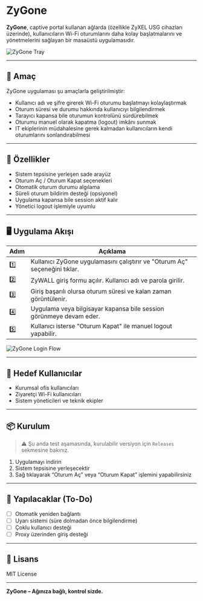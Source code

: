 # ZyGone

**ZyGone**, captive portal kullanan ağlarda (özellikle ZyXEL USG cihazları üzerinde), kullanıcıların Wi-Fi oturumlarını daha kolay başlatmalarını ve yönetmelerini sağlayan bir masaüstü uygulamasıdır.

![ZyGone Tray](assets/zygone-tray.png)

---

## 🎯 Amaç

ZyGone uygulaması şu amaçlarla geliştirilmiştir:

- Kullanıcı adı ve şifre girerek Wi-Fi oturumu başlatmayı kolaylaştırmak  
- Oturum süresi ve durumu hakkında kullanıcıyı bilgilendirmek  
- Tarayıcı kapansa bile oturumun kontrolünü sürdürebilmek  
- Oturumu manuel olarak kapatma (logout) imkânı sunmak  
- IT ekiplerinin müdahalesine gerek kalmadan kullanıcıların kendi oturumlarını sonlandırabilmesi

---

## 🔧 Özellikler

- Sistem tepsisine yerleşen sade arayüz
- Oturum Aç / Oturum Kapat seçenekleri
- Otomatik oturum durumu algılama
- Süreli oturum bildirim desteği (opsiyonel)
- Uygulama kapansa bile session aktif kalır
- Yönetici logout işlemiyle uyumlu

---

## 🖥️ Uygulama Akışı

| Adım | Açıklama |
|------|----------|
| 1️⃣ | Kullanıcı ZyGone uygulamasını çalıştırır ve "Oturum Aç" seçeneğini tıklar. |
| 2️⃣ | ZyWALL giriş formu açılır. Kullanıcı adı ve parola girilir. |
| 3️⃣ | Giriş başarılı olursa oturum süresi ve kalan zaman görüntülenir. |
| 4️⃣ | Uygulama veya bilgisayar kapansa bile session görünmeye devam eder. |
| 5️⃣ | Kullanıcı isterse "Oturum Kapat" ile manuel logout yapabilir. |

![ZyGone Login Flow](assets/zygone-flow.png)

---

## 📌 Hedef Kullanıcılar

- Kurumsal ofis kullanıcıları
- Ziyaretçi Wi-Fi kullanıcıları
- Sistem yöneticileri ve teknik ekipler

---

## 📦 Kurulum

> ⚠️ Şu anda test aşamasında, kurulabilir versiyon için `Releases` sekmesine bakınız.

1. Uygulamayı indirin
2. Sistem tepsisine yerleşecektir
3. Sağ tıklayarak “Oturum Aç” veya “Oturum Kapat” işlemini yapabilirsiniz

---

## 📁 Yapılacaklar (To-Do)

- [ ] Otomatik yeniden bağlantı
- [ ] Uyarı sistemi (süre dolmadan önce bilgilendirme)
- [ ] Çoklu kullanıcı desteği
- [ ] Proxy üzerinden giriş desteği

---

## 📄 Lisans

MIT License

---

**ZyGone – Ağınıza bağlı, kontrol sizde.**

